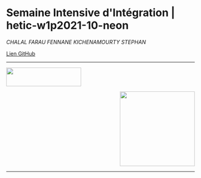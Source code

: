 # Semaine Intensive d'Intégration | hetic-w1p2021-10-neon
*CHALAL FARAU FENNANE KICHENAMOURTY STEPHAN*

[Lien GitHub](https://github.com/Benjigo93/hetic-w1p2021-10-neon)

***
<img src="../assets/haribo-logo.png" width="200" height="50"> <div style="text-align: right"> <img src="../assets/hetic-logo.png" width="200"> </div>
***
